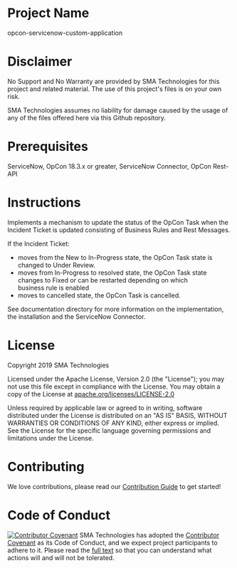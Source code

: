 # Project Name
opcon-servicenow-custom-application

# Disclaimer
No Support and No Warranty are provided by SMA Technologies for this project and related material. The use of this project's files is on your own risk.

SMA Technologies assumes no liability for damage caused by the usage of any of the files offered here via this Github repository.

# Prerequisites

ServiceNow,
OpCon 18.3.x or greater,
ServiceNow Connector,
OpCon Rest-API

# Instructions

Implements a mechanism to update the status of the OpCon Task when the Incident Ticket is updated consisting of Business Rules and Rest Messages.

If the Incident Ticket: 
* moves from the New to In-Progress state, the OpCon Task state is changed to Under Review.
* moves from In-Progress to resolved state, the OpCon Task state changes to Fixed or can be restarted depending on which  
  business rule is enabled
* moves to cancelled state, the OpCon Task is cancelled.

See documentation directory for more information on the implementation, the installation and the ServiceNow Connector.

# License
Copyright 2019 SMA Technologies

Licensed under the Apache License, Version 2.0 (the "License");
you may not use this file except in compliance with the License.
You may obtain a copy of the License at [apache.org/licenses/LICENSE-2.0](http://www.apache.org/licenses/LICENSE-2.0)

Unless required by applicable law or agreed to in writing, software
distributed under the License is distributed on an "AS IS" BASIS,
WITHOUT WARRANTIES OR CONDITIONS OF ANY KIND, either express or implied.
See the License for the specific language governing permissions and
limitations under the License.

# Contributing
We love contributions, please read our [Contribution Guide](CONTRIBUTING.md) to get started!

# Code of Conduct
[![Contributor Covenant](https://img.shields.io/badge/Contributor%20Covenant-v2.0%20adopted-ff69b4.svg)](code-of-conduct.md)
SMA Technologies has adopted the [Contributor Covenant](CODE_OF_CONDUCT.md) as its Code of Conduct, and we expect project participants to adhere to it. Please read the [full text](CODE_OF_CONDUCT.md) so that you can understand what actions will and will not be tolerated.
